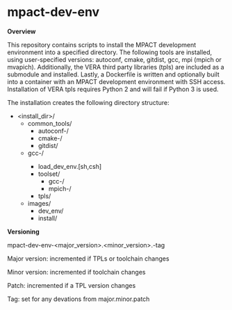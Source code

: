 # mpact-dev-env
<b>Overview</b>

This repository contains scripts to install the MPACT development environment into a specified directory. The following tools are installed, using user-specified versions: autoconf, cmake, gitdist, gcc, mpi (mpich or mvapich). Additionally, the VERA third party libraries (tpls) are included as a submodule and installed. Lastly, a Dockerfile is written and optionally built into a container with an MPACT development environment with SSH access. Installation of VERA tpls requires Python 2 and will fail if Python 3 is used.

The installation creates the following directory structure:

* <install_dir>/
  * common_tools/
    * autoconf-<autoconf-version>/
    * cmake-<cmake-version>/
    * gitdist/
  * gcc-<gcc-version>/
    * load_dev_env.[sh,csh]
    * toolset/
      * gcc-<gcc-version>/
      * mpich-<mpich-version>/
    * tpls/
  * images/
    * dev_env/
    * install/

    
<b>Versioning</b>

mpact-dev-env-<major_version>.<minor_version>.<patch>-tag

Major version: incremented if TPLs or toolchain changes

Minor version: incremented if toolchain changes

Patch: incremented if a TPL version changes

Tag: set for any devations from major.minor.patch
